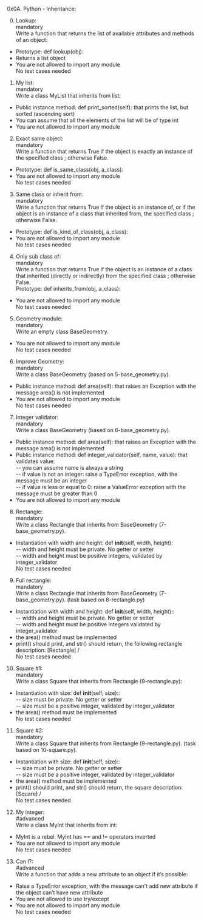 0x0A. Python - Inheritance:  

0. Lookup:  
mandatory  
Write a function that returns the list of available attributes and methods of an object:  
- Prototype: def lookup(obj):  
- Returns a list object  
- You are not allowed to import any module  
No test cases needed  

1. My list:  
mandatory  
Write a class MyList that inherits from list:  
- Public instance method: def print_sorted(self): that prints the list, but sorted (ascending sort)  
- You can assume that all the elements of the list will be of type int  
- You are not allowed to import any module  

2. Exact same object:  
mandatory  
Write a function that returns True if the object is exactly an instance of the specified class ; otherwise False.  
- Prototype: def is_same_class(obj, a_class):  
- You are not allowed to import any module  
No test cases needed  

3. Same class or inherit from:  
mandatory  
Write a function that returns True if the object is an instance of, or if the object is an instance of a class that inherited from, the specified class ; otherwise False.  
- Prototype: def is_kind_of_class(obj, a_class):  
- You are not allowed to import any module  
No test cases needed  

4. Only sub class of:  
mandatory  
Write a function that returns True if the object is an instance of a class that inherited (directly or indirectly) from the specified class ; otherwise False.  
Prototype: def inherits_from(obj, a_class):  
- You are not allowed to import any module  
No test cases needed  

5. Geometry module:  
mandatory  
Write an empty class BaseGeometry.  
- You are not allowed to import any module  
No test cases needed  

6. Improve Geometry:  
mandatory  
Write a class BaseGeometry (based on 5-base_geometry.py).  
- Public instance method: def area(self): that raises an Exception with the message area() is not implemented  
- You are not allowed to import any module  
No test cases needed  

7. Integer validator:  
mandatory  
Write a class BaseGeometry (based on 6-base_geometry.py).  
- Public instance method: def area(self): that raises an Exception with the message area() is not implemented  
- Public instance method: def integer_validator(self, name, value): that validates value:  
-- you can assume name is always a string  
-- if value is not an integer: raise a TypeError exception, with the message <name> must be an integer  
-- if value is less or equal to 0: raise a ValueError exception with the message <name> must be greater than 0  
- You are not allowed to import any module  

8. Rectangle:  
mandatory  
Write a class Rectangle that inherits from BaseGeometry (7-base_geometry.py).  
- Instantiation with width and height: def __init__(self, width, height):  
-- width and height must be private. No getter or setter  
-- width and height must be positive integers, validated by integer_validator  
No test cases needed  

9. Full rectangle:  
mandatory  
Write a class Rectangle that inherits from BaseGeometry (7-base_geometry.py). (task based on 8-rectangle.py)  
- Instantiation with width and height: def __init__(self, width, height)::  
-- width and height must be private. No getter or setter  
-- width and height must be positive integers validated by integer_validator  
- the area() method must be implemented  
- print() should print, and str() should return, the following rectangle description: [Rectangle] <width>/<height>  
No test cases needed  

10. Square #1:  
mandatory  
Write a class Square that inherits from Rectangle (9-rectangle.py):  
- Instantiation with size: def __init__(self, size)::  
-- size must be private. No getter or setter  
-- size must be a positive integer, validated by integer_validator  
- the area() method must be implemented  
No test cases needed  

11. Square #2:  
mandatory  
Write a class Square that inherits from Rectangle (9-rectangle.py). (task based on 10-square.py).  
- Instantiation with size: def __init__(self, size)::  
-- size must be private. No getter or setter  
-- size must be a positive integer, validated by integer_validator  
- the area() method must be implemented  
- print() should print, and str() should return, the square description: [Square] <width>/<height>  
No test cases needed  

12. My integer:  
#advanced  
Write a class MyInt that inherits from int:  
- MyInt is a rebel. MyInt has == and != operators inverted  
- You are not allowed to import any module  
No test cases needed  

13. Can I?:  
#advanced  
Write a function that adds a new attribute to an object if it’s possible:  
- Raise a TypeError exception, with the message can't add new attribute if the object can’t have new attribute  
- You are not allowed to use try/except  
- You are not allowed to import any module  
No test cases needed  
